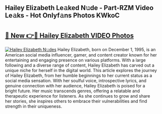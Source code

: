 ## Hailey Elizabeth Le𝚊ked N𝚞de - Part-RZM Video Le𝚊ks - Hot Onlyf𝚊ns Photos KWkoC

# <h2><a href="http://ac4912.deff.icu/?id=Hailey+Elizabeth">🔗 New 👉🔴 Hailey Elizabeth VIDEO Photos</a></h2>

[![Hailey Elizabeth N𝚞des](https://i.imgur.com/rIISA9y.gif)](http://ac4912.deff.icu/?id=Hailey+Elizabeth)
Hailey Elizabeth, born on December 1, 1995, is an American social media influencer, gamer, and content creator known for her entertaining and engaging presence on various platforms. With a large following and a diverse range of content, Hailey Elizabeth has carved out a unique niche for herself in the digital world. This article explores the journey of Hailey Elizabeth, from her humble beginnings to her current status as a social media sensation. With her soulful voice, introspective lyrics, and genuine connection with her audience, Hailey Elizabeth is poised for a bright future. Her music transcends genres, offering a relatable and therapeutic experience for listeners. As she continues to grow and share her stories, she inspires others to embrace their vulnerabilities and find strength in their uniqueness.
